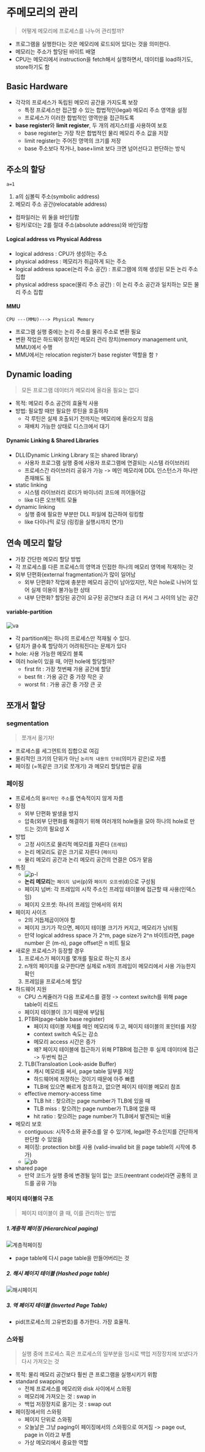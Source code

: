 # 주메모리의 관리
> 어떻게 메모리에 프로세스를 나누어 관리할까?
- 프로그램을 실행한다는 것은 메모리에 로드되어 있다는 것을 의미한다.
- 메모리는 주소가 할당된 바이트 배열
- CPU는 메모리에서 instruction을 fetch해서 실행하면서, 데이터를 load하기도, store하기도 함


## Basic Hardware
- 각각의 프로세스가 독립된 메모리 공간을 가지도록 보장
    * 특정 프로세스만 접근할 수 있는 합법적인(legal) 메모리 주소 영역을 설정
    * 프로세스가 이러한 합법적인 영역만을 접근하도록 
- **base register**와 **limit register**, 두 개의 레지스터를 사용하여 보호
    * base register는 가장 작은 합법적인 물리 메모리 주소 값을 저장
    * limit register는 주어진 영역의 크기를 저장
    * base 주소보다 작거나, base+limit 보다 크면 넘어선다고 판단하는 방식


## 주소의 할당
```
a=1
```
1. a의 심볼릭 주소(symbolic address)
2. 메모리 주소 공간(relocatable address)
- 컴파일러는 위 둘을 바인딩함
- 링커/로더는 2를 절대 주소(absolute address)와 바인딩함

#### Logical address vs Physical Address
- logical address : CPU가 생성하는 주소
- physical address : 메모리가 취급하게 되는 주소
- logical address space(논리 주소 공간) : 프로그램에 의해 생성된 모든 논리 주소 집합
- physical address space(물리 주소 공간) : 이 논리 주소 공간과 일치하는 모든 물리 주소 집합

#### MMU
```
CPU ---(MMU)---> Physical Memory
```
- 프로그램 실행 중에는 논리 주소를 물리 주소로 변환 필요
- 변환 작업은 하드웨어 장치인 메모리 관리 장치(memory management unit, MMU)에서 수행
- MMU에서는 relocation register가 base register 역할을 함 `?`


## Dynamic loading
> 모든 프로그램 데이터가 메모리에 올라올 필요는 없다
- 목적: 메모리 주소 공간의 효율적 사용
- 방법: 필요할 때만 필요한 루틴을 호출하자
    * 각 루틴은 실제 호출되기 전까지는 메모리에 올라오지 않음
    * 재배치 가능한 상태로 디스크에서 대기

#### Dynamic Linking & Shared Libraries
- DLL(Dynamic Linking Library 또는 shared library)
    * 사용자 프로그램 실행 중에 사용자 프로그램에 연결되는 시스템 라이브러리
    * 프로세스간 라이브러리 공유가 가능 -> 메인 메모리에 DDL 인스턴스가 하나만 존재해도 됨
- static linking
    * 시스템 라이브러리 로더가 바이너리 코드에 끼어들어감
    * like 다른 오브젝트 모듈
- dynamic linking
    * 실행 중에 필요한 부분만 DLL 파일에 접근하여 링킹함
    * like 다이나믹 로딩 (링킹을 실행시까지 연기)


## 연속 메모리 할당
- 가장 간단한 메모리 할당 방법
- 각 프로세스를 다른 프로세스의 영역과 인접한 하나의 메모리 영역에 적재하는 것
- 외부 단편화(external fragmentation)가 많이 일어남
    * 외부 단편화? 작업에 충분한 메모리 공간이 남아있지만, 작은 hole로 나뉘어 있어 실제 이용이 불가능한 상태
    * 내부 단편화? 할당된 공간이 요구된 공간보다 조금 더 커서 그 사이의 남는 공간


#### variable-partition
![va](../images/os_9_1.png)
- 각 partition에는 하나의 프로세스만 적재될 수 있다.
- 덩치가 클수록 할당하기 어려워진다는 문제가 있다
- hole: 사용 가능한 메모리 블록
- 여러 hole이 있을 때, 어떤 hole에 할당할까?
    * first fit : 가장 첫번째 가용 공간에 할당
    * best fit : 가용 공간 중 가장 작은 곳
    * worst fit : 가용 공간 중 가장 큰 곳 


## 쪼개서 할당
### segmentation
> 쪼개서 옮기자!
- 프로세스를 세그먼트의 집합으로 여김
- 물리적인 크기의 단위가 아닌 `논리적 내용의 단위`(의미가 같은)로 자름
- 페이징 (=똑같은 크기로 쪼개기) 과 메모리 할당법은 같음


### 페이징
- 프로세스의 `물리적인 주소`를 연속적이지 않게 자름
- 장점
    * 외부 단편화 발생을 방지
    * 압축(외부 단편화를 해결하기 위해 여러개의 hole들을 모아 하나의 hole로 만드는 것)의 필요성 X
- 방법
    * 고정 사이즈로 물리적 메모리를 자른다 (`프레임`)
    * 논리 메모리도 같은 크기로 자른다 (`페이지`)
    * 물리 메모리 공간과 논리 메모리 공간의 연결은 OS가 맡음
- 특징
    - ![p-l](../images/os_9_2.png)
    * **논리 메모리**는 `페이지 넘버`(p)와 `페이지 오프셋`(d)으로 구성됨
    * 페이지 넘버: 각 프레임의 시작 주소인 프레임 테이블에 접근할 때 사용(인덱스임)
    * 페이지 오프셋: 하나의 프레임 안에서의 위치
- 페이지 사이즈
    * 2의 거듭제곱이어야 함
    * 페이지 크기가 작으면, 페이지 테이블 크기가 커지고, 메모리가 낭비됨
    * 만약 logical address space 가 2^m, page size가 2^n 바이트라면, page number 은 (m-n), page offset은 n 비트 필요
- 새로운 프로세스가 등장할 경우
    1. 프로세스가 페이지를 몇개를 필요로 하는지 조사
    2. n개의 페이지를 요구한다면 실제로 n개의 프레임이 메모리에서 사용 가능한지 확인
    3. 프레임을 프로세스에 할당
- 하드웨어 지원
    - CPU 스케쥴러가 다음 프로세스를 결정 -> context switch를 위해 page table이 리로드
    - 페이지 테이블이 크기 때문에 부담됨
    1. PTBR(page-table base register)
        * 페이지 테이블 자체를 메인 메모리에 두고, 페이지 테이블의 포인터를 저장
        * context switch 속도는 감소
        * 메모리 access 시간은 증가
        * 왜? 페이지 테이블에 접근하기 위해 PTBR에 접근한 후 실제 데이터에 접근 -> 두번씩 접근
    2. TLB(Transloation Look-aside Buffer)
        * 캐시 메모리를 써서, page table 일부를 저장
        * 하드웨어에 저장하는 것이기 때문에 아주 빠름
        * TLB에 있으면 빠르게 참조하고, 없으면 페이지 테이블 메모리 참조
    - effective memory-access time
        * TLB hit : 찾으려는 page number가 TLB에 있을 때
        * TLB miss : 찾으려는 page number가 TLB에 없을 때
        * hit ratio : 찾으려는 page number가 TLB에서 발견되는 비율
- 메모리 보호
    * contiguous: 시작주소와 끝주소를 알 수 있기에, legal한 주소인지를 간단하게 판단할 수 있었음
    * 페이징: protection bit를 사용 (valid-invalid bit 을 page table의 시작에 추가)
    * ![pb](../images/os_9_3.png)
- shared page
    * 만약 코드가 실행 중에 변경될 일이 없는 코드(reentrant code)라면 공통의 코드를 공유 가능

#### 페이지 테이블의 구조
> 페이지 테이블이 클 때, 이를 관리하는 방법

##### 1.계층적 페이징 (Hierarchical paging)
![계층적페이징](../images/os_9_4.png)
- page table에 다시 page table을 만들어버리는 것

##### 2. 해시 페이지 테이블 (Hashed page table)
![해시페이지](../images/os_9_5.png)

##### 3. 역 페이지 테이블 (Inverted Page Table)
- pid(프로세스의 고유번호)를 추가한다. 가장 효율적.


### 스와핑
> 실행 중에 프로세스 혹은 프로세스의 일부분을 임시로 백업 저장장치에 보냈다가 다시 가져오는 것
- 목적: 물리 메모리 공간보다 훨씬 큰 프로그램을 실행시키기 위함
- standard swapping
    * 전체 프로세스를 메모리와 disk 사이에서 스와핑
    * 메모리에 가져오는 것 : swap in
    * 백업 저장장치로 옮기는 것 : swap out
- 페이징에서의 스와핑
    * 페이지 단위로 스와핑
    * 오늘날은 그냥 paging이 페이징에서의 스와핑으로 여겨짐 -> page out, page in 이라고 부름
    * 가상 메모리에서 중요한 역할